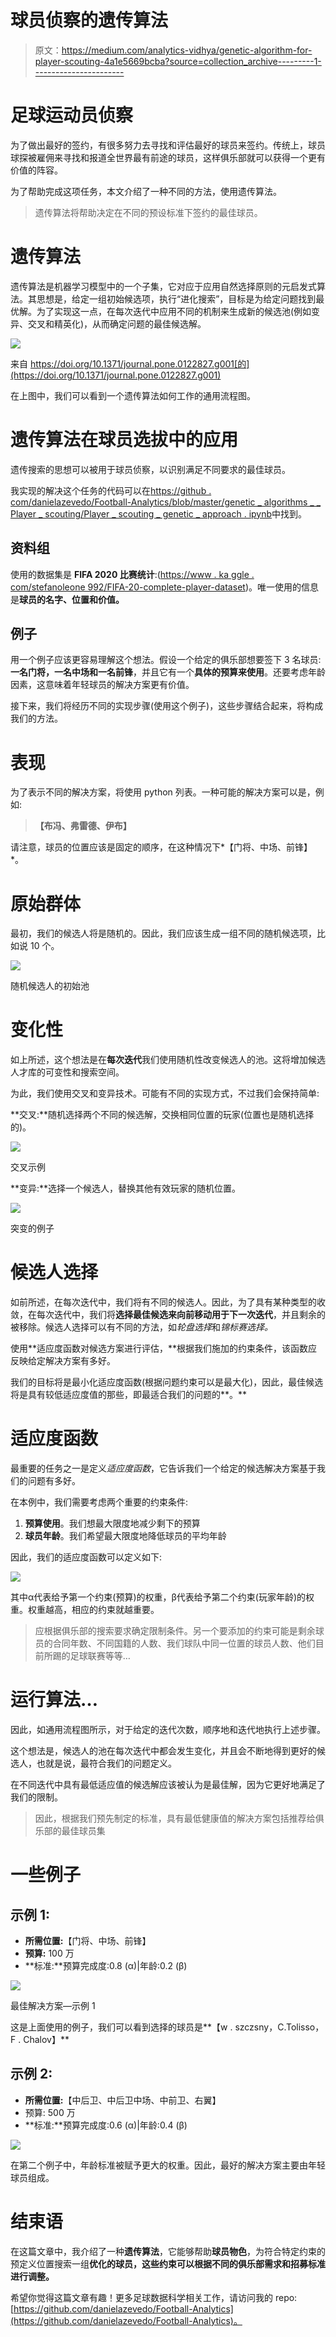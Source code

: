 # 球员侦察的遗传算法

> 原文：<https://medium.com/analytics-vidhya/genetic-algorithm-for-player-scouting-4a1e5669bcba?source=collection_archive---------1----------------------->

# 足球运动员侦察

为了做出最好的签约，有很多努力去寻找和评估最好的球员来签约。传统上，球员球探被雇佣来寻找和报道全世界最有前途的球员，这样俱乐部就可以获得一个更有价值的阵容。

为了帮助完成这项任务，本文介绍了一种不同的方法，使用遗传算法。

> 遗传算法将帮助决定在不同的预设标准下签约的最佳球员。

# 遗传算法

遗传算法是机器学习模型中的一个子集，它对应于应用自然选择原则的元启发式算法。其思想是，给定一组初始候选项，执行“进化搜索”，目标是为给定问题找到最优解。为了实现这一点，在每次迭代中应用不同的机制来生成新的候选池(例如变异、交叉和精英化)，从而确定问题的最佳候选解。

![](img/5365a82ae3f52471fc24a965f93aaa27.png)

来自 https://doi.org/10.1371/journal.pone.0122827.g001[的](https://doi.org/10.1371/journal.pone.0122827.g001)

在上图中，我们可以看到一个遗传算法如何工作的通用流程图。

# 遗传算法在球员选拔中的应用

遗传搜索的思想可以被用于球员侦察，以识别满足不同要求的最佳球员。

我实现的解决这个任务的代码可以在[https://github . com/danielazevedo/Football-Analytics/blob/master/genetic _ algorithms _ _ Player _ scouting/Player _ scouting _ genetic _ approach . ipynb](https://github.com/danielazevedo/Football-Analytics/blob/master/genetic_algorithms__Player_scouting/player_scouting_genetic_approach.ipynb)中找到。

## 资料组

使用的数据集是 **FIFA 2020 比赛统计**:([https://www . ka ggle . com/stefanoleone 992/FIFA-20-complete-player-dataset](https://www.kaggle.com/stefanoleone992/fifa-20-complete-player-dataset))。唯一使用的信息是**球员的名字、位置和价值。**

## 例子

用一个例子应该更容易理解这个想法。假设一个给定的俱乐部想要签下 3 名球员:**一名门将，一名中场和一名前锋**，并且它有一个**具体的预算来使用**。还要考虑年龄因素，这意味着年轻球员的解决方案更有价值。

接下来，我们将经历不同的实现步骤(使用这个例子)，这些步骤结合起来，将构成我们的方法。

# 表现

为了表示不同的解决方案，将使用 python 列表。一种可能的解决方案可以是，例如:

> **【布冯、弗雷德、伊布】**

请注意，球员的位置应该是固定的顺序，在这种情况下*【门将、中场、前锋】*。

# 原始群体

最初，我们的候选人将是随机的。因此，我们应该生成一组不同的随机候选项，比如说 10 个。

![](img/55910dfcdc4daf203641a89e365a2ba5.png)

随机候选人的初始池

# 变化性

如上所述，这个想法是在**每次迭代**我们使用随机性改变候选人的池。这将增加候选人才库的可变性和搜索空间。

为此，我们使用交叉和变异技术。可能有不同的实现方式，不过我们会保持简单:

**交叉:**随机选择两个不同的候选解，交换相同位置的玩家(位置也是随机选择的)。

![](img/8acc9e25e66c87240e6dc3c10819c981.png)

交叉示例

**变异:**选择一个候选人，替换其他有效玩家的随机位置。

![](img/bc452f6e4375ada53ce50b6daaa14679.png)

突变的例子

# 候选人选择

如前所述，在每次迭代中，我们将有不同的候选人。因此，为了具有某种类型的收敛，在每次迭代中，我们将**选择最佳候选来向前移动用于下一次迭代**，并且剩余的被移除。候选人选择可以有不同的方法，如*轮盘选择*和*锦标赛选择。*

使用**适应度函数对候选方案进行评估，**根据我们施加的约束条件，该函数应反映给定解决方案有多好。

我们的目标将是最小化适应度函数(根据问题约束可以是最大化)，因此，最佳候选将是具有较低适应度值的那些，即最适合我们的问题的**。**

# 适应度函数

最重要的任务之一是定义*适应度函数*，它告诉我们一个给定的候选解决方案基于我们的问题有多好。

在本例中，我们需要考虑两个重要的约束条件:

1.  **预算使用**。我们想最大限度地减少剩下的预算
2.  **球员年龄**。我们希望最大限度地降低球员的平均年龄

因此，我们的适应度函数可以定义如下:

![](img/fdbe331861f859ae1a898a1f19b63944.png)

其中α代表给予第一个约束(预算)的权重，β代表给予第二个约束(玩家年龄)的权重。权重越高，相应的约束就越重要。

> 应根据俱乐部的搜索要求确定限制条件。另一个要添加的约束可能是剩余球员的合同年数、不同国籍的人数、我们球队中同一位置的球员人数、他们目前所踢的足球联赛等等…

# 运行算法…

因此，如通用流程图所示，对于给定的迭代次数，顺序地和迭代地执行上述步骤。

这个想法是，候选人的池在每次迭代中都会发生变化，并且会不断地得到更好的候选人，也就是说，最符合我们的问题定义。

在不同迭代中具有最低适应值的候选解应该被认为是最佳解，因为它更好地满足了我们的限制。

> 因此，根据我们预先制定的标准，具有最低健康值的解决方案包括推荐给俱乐部的最佳球员集

# 一些例子

## 示例 1:

*   **所需位置:**【门将、中场、前锋】
*   **预算:** 100 万
*   **标准:**预算完成度:0.8 (α)|年龄:0.2 (β)

![](img/b970a5657f01fd5b94ec059e82e91fcc.png)

最佳解决方案—示例 1

这是上面使用的例子，我们可以看到选择的球员是**【w . szczsny，C.Tolisso，F . Chalov】**

## 示例 2:

*   **所需位置:**【中后卫、中后卫中场、中前卫、右翼】
*   预算: 500 万
*   **标准:**预算完成度:0.6 (α)|年龄:0.4 (β)

![](img/d37566ef803dc5b3769bfc3ce42f0b44.png)

在第二个例子中，年龄标准被赋予更大的权重。因此，最好的解决方案主要由年轻球员组成。

# 结束语

在这篇文章中，我介绍了一种**遗传算法**，它能够帮助**球员物色**，为符合特定约束的预定义位置搜索一组**优化的球员，这些约束可以根据不同的俱乐部需求和招募标准进行调整。**

希望你觉得这篇文章有趣！更多足球数据科学相关工作，请访问我的 repo:[https://github.com/danielazevedo/Football-Analytics](https://github.com/danielazevedo/Football-Analytics)。